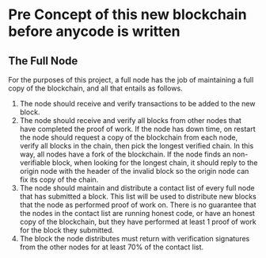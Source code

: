 # Pre Concept of this new blockchain before anycode is written

## The Full Node

For the purposes of this project, a full node has the job of maintaining a full copy of the blockchain, and all that entails as follows.
1. The node should receive and verify transactions to be added to the new block. 
2. The node should receive and verify all blocks from other nodes that have completed the proof of work. If the node has down time, on restart the node should request a copy of the blockchain from each node, verify all blocks in the chain, then pick the longest verified chain. In this way, all nodes have a fork of the blockchain. If the node finds an non-verifiable block, when looking for the longest chain, it should reply to the origin node with the header of the invalid block so the origin node can fix its copy of the chain.
3. The node should maintain and distribute a contact list of every full node that has submitted a block. This list will be used to distribute new blocks that the node as performed proof of work on. There is no guarantee that the nodes in the contact list are running honest code, or have an honest copy of the blockchain, but they have performed at least 1 proof of work for the block they submitted.
4. The block the node distributes must return with verification signatures from the other nodes for at least 70% of the contact list.